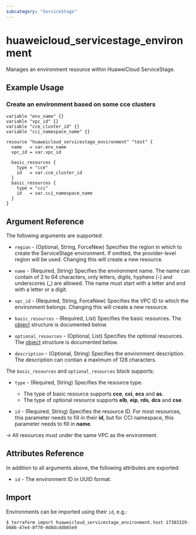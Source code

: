 ```yaml
---
subcategory: "ServiceStage"
---
```


# huaweicloud_servicestage_environment

Manages an environment resource within HuaweiCloud ServiceStage.

## Example Usage

### Create an environment based on some cce clusters

```hcl
variable "env_name" {}
variable "vpc_id" {}
variable "cce_cluster_id" {}
variable "cci_namespace_name" {}

resource "huaweicloud_servicestage_environment" "test" {
  name   = var.env_name
  vpc_id = var.vpc_id

  basic_resources {
    type = "cce"
    id   = var.cce_cluster_id
  }
  basic_resources {
    type = "cci"
    id   = var.cci_namespace_name
  }
}
```

## Argument Reference

The following arguments are supported:

* `region` - (Optional, String, ForceNew) Specifies the region in which to create the ServiceStage environment.
  If omitted, the provider-level region will be used. Changing this will create a new resource.

* `name` - (Required, String) Specifies the environment name.
  The name can contain of 2 to 64 characters, only letters, digits, hyphens (-) and underscores (_) are allowed.
  The name must start with a letter and end with a letter or a digit.

* `vpc_id` - (Required, String, ForceNew) Specifies the VPC ID to which the environment belongs.
  Changing this will create a new resource.

* `basic_resources` - (Required, List) Specifies the basic resources.
  The [object](#servicestage_env_resources) structure is documented below.

* `optional_resources` - (Optional, List) Specifies the optional resources.
  The [object](#servicestage_env_resources) structure is documented below.

* `description` - (Optional, String) Specifies the environment description.
  The description can contian a maximum of 128 characters.

<a name="servicestage_env_resources"></a>
The `basic_resources` and `optional_resources` block supports:

* `type` - (Required, String) Specifies the resource type.
  + The type of basic resource supports **cce**, **cci**, **ecs** and **as**.
  + The type of optional resource supports **elb**, **eip**, **rds**, **dcs** and **cse**.

* `id` - (Required, String) Specifies the resource ID. For most resources, this parameter needs to fill in their **id**,
  but for CCI namespace, this parameter needs to fill in **name**.

-> All resources must under the same VPC as the environment.

## Attributes Reference

In addition to all arguments above, the following attributes are exported:

* `id` - The environment ID in UUID format.

## Import

Environments can be imported using their `id`, e.g.:

```
$ terraform import huaweicloud_servicestage_environment.test 17383329-b686-47e4-8f70-0d8dcddb65e9
```
